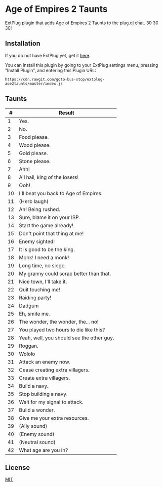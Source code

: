 Age of Empires 2 Taunts
=======================

ExtPlug plugin that adds Age of Empires 2 Taunts to the plug.dj chat. 30 30 30!

## Installation

If you do not have ExtPlug yet, get it [here](https://extplug.github.io).

You can install this plugin by going to your ExtPlug settings menu, pressing
"Install Plugin", and entering this Plugin URL:

```
https://cdn.rawgit.com/goto-bus-stop/extplug-aoe2taunts/master/index.js
```

## Taunts

| **#** | **Result** |
|-------|------------|
| 1     | Yes. |
| 2     | No. |
| 3     | Food please. |
| 4     | Wood please. |
| 5     | Gold please. |
| 6     | Stone please. |
| 7     | Ahh! |
| 8     | All hail, king of the losers! |
| 9     | Ooh! |
| 10    | I'll beat you back to Age of Empires. |
| 11    | (Herb laugh) |
| 12    | Ah! Being rushed. |
| 13    | Sure, blame it on your ISP. |
| 14    | Start the game already! |
| 15    | Don't point that thing at me! |
| 16    | Enemy sighted! |
| 17    | It is good to be the king. |
| 18    | Monk! I need a monk! |
| 19    | Long time, no siege. |
| 20    | My granny could scrap better than that. |
| 21    | Nice town, I'll take it. |
| 22    | Quit touching me! |
| 23    | Raiding party! |
| 24    | Dadgum |
| 25    | Eh, smite me. |
| 26    | The wonder, the wonder, the... no! |
| 27    | You played two hours to die like this? |
| 28    | Yeah, well, you should see the other guy. |
| 29    | Roggan. |
| 30    | Wololo |
| 31    | Attack an enemy now. |
| 32    | Cease creating extra villagers. |
| 33    | Create extra villagers. |
| 34    | Build a navy. |
| 35    | Stop building a navy. |
| 36    | Wait for my signal to attack. |
| 37    | Build a wonder. |
| 38    | Give me your extra resources. |
| 39    | (Ally sound) |
| 40    | (Enemy sound) |
| 41    | (Neutral sound) |
| 42    | What age are you in? |

## License

[MIT](./LICENSE)
